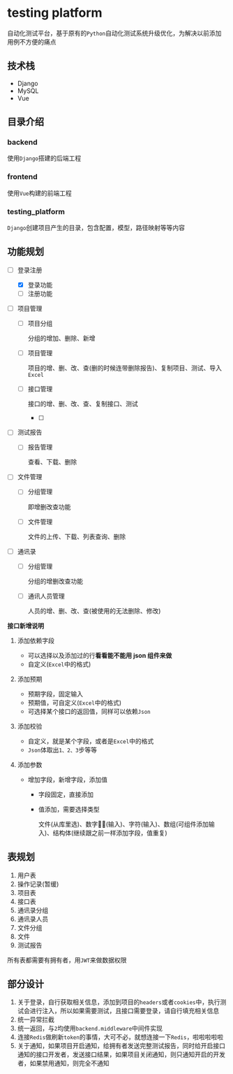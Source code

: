 # testing platform
自动化测试平台，基于原有的`Python`自动化测试系统升级优化，为解决以前添加用例不方便的痛点
## 技术栈
- Django
- MySQL
- Vue
## 目录介绍
### backend
使用`Django`搭建的后端工程
### frontend

使用`Vue`构建的前端工程
### testing_platform
`Django`创建项目产生的目录，包含配置，模型，路径映射等等内容
## 功能规划

- [ ] 登录注册

  - [x] 登录功能
  - [ ] 注册功能

- [ ] 项目管理

  - [ ] 项目分组

    分组的增加、删除、新增

  - [ ] 项目管理

    项目的增、删、改、查(删的时候连带删除报告)、复制项目、测试、导入`Excel`

  - [ ] 接口管理

    接口的增、删、改、查、复制接口、测试

    - [ ] 

- [ ] 测试报告

  - [ ] 报告管理

    查看、下载、删除

- [ ] 文件管理

  - [ ] 分组管理

    即增删改查功能

  - [ ] 文件管理

    文件的上传、下载、列表查询、删除

- [ ] 通讯录

  - [ ] 分组管理

    分组的增删改查功能

  - [ ] 通讯人员管理

    人员的增、删、改、查(被使用的无法删除、修改)

**接口新增说明**

1. 添加依赖字段
   - 可以选择以及添加过的行**看看能不能用 json 组件来做**
   - 自定义(`Excel`中的格式)
   
2. 添加预期
   - 预期字段，固定输入
   - 预期值，可自定义(`Excel`中的格式)
   - 可选择某个接口的返回值，同样可以依赖`Json`
   
3. 添加校验
   - 自定义，就是某个字段，或者是`Excel`中的格式
   - `Json`体取出`1、2、3`步等等
   
4. 添加参数

   - 增加字段，新增字段，添加值

     - 字段固定，直接添加

     - 值添加，需要选择类型

       文件(从库里选)、数字(输入)、字符(输入)、数组(可组件添加输入)、结构体(继续跟之前一样添加字段，值重复)

## 表规划

1. 用户表
2. 操作记录(暂缓)
3. 项目表
4. 接口表
5. 通讯录分组
6. 通讯录人员
7. 文件分组
8. 文件
9. 测试报告

所有表都需要有拥有者，用`JWT`来做数据权限

## 部分设计

1. 关于登录，自行获取相关信息，添加到项目的`headers`或者`cookies`中，执行测试会进行注入，所以如果需要测试，且接口需要登录，请自行填充相关信息
2. 统一异常拦截
3. 统一返回，与`2`均使用`backend.middleware`中间件实现
4. 连接`Redis`做刷新`token`的事情，大可不必，就想连接一下`Redis`，啦啦啦啦啦      
5. 关于通知，如果项目开启通知，给拥有者发送完整测试报告，同时给开启接口通知的接口开发者，发送接口结果，如果项目关闭通知，则只通知开启的开发者，如果禁用通知，则完全不通知